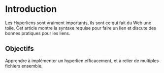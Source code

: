 # Introduction

Les Hyperliens sont vraiment importants, ils sont ce qui fait du Web une toile. Cet article montre la syntaxe requise pour faire un lien et discute des bonnes pratiques pour les liens.

## Objectifs

Apprendre à implémenter un hyperlien efficacement, et à relier de multiples fichiers ensemble.
